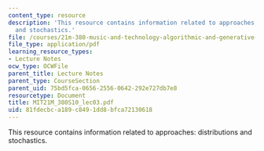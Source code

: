 ```yaml
---
content_type: resource
description: 'This resource contains information related to approaches: distributions
  and stochastics.'
file: /courses/21m-380-music-and-technology-algorithmic-and-generative-music-spring-2010/81fdecbca189c8491dd8bfca72130618_MIT21M_380S10_lec03.pdf
file_type: application/pdf
learning_resource_types:
- Lecture Notes
ocw_type: OCWFile
parent_title: Lecture Notes
parent_type: CourseSection
parent_uid: 75bd5fca-0656-2556-0642-292e727db7e8
resourcetype: Document
title: MIT21M_380S10_lec03.pdf
uid: 81fdecbc-a189-c849-1dd8-bfca72130618
---
```

This resource contains information related to approaches: distributions and stochastics.